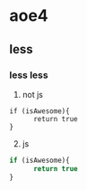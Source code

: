 # aoe4
## less
### less less

1. not js
```
if (isAwesome){
      return true
}
```
2. js
```javascript
if (isAwesome){
      return true
}
```